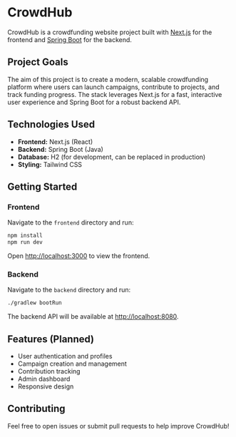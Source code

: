 # CrowdHub

CrowdHub is a crowdfunding website project built with [Next.js](https://nextjs.org/) for the frontend and [Spring Boot](https://spring.io/projects/spring-boot) for the backend.

## Project Goals

The aim of this project is to create a modern, scalable crowdfunding platform where users can launch campaigns, contribute to projects, and track funding progress. The stack leverages Next.js for a fast, interactive user experience and Spring Boot for a robust backend API.

## Technologies Used

- **Frontend:** Next.js (React)
- **Backend:** Spring Boot (Java)
- **Database:** H2 (for development, can be replaced in production)
- **Styling:** Tailwind CSS

## Getting Started

### Frontend

Navigate to the `frontend` directory and run:

```bash
npm install
npm run dev
```

Open [http://localhost:3000](http://localhost:3000) to view the frontend.

### Backend

Navigate to the `backend` directory and run:

```bash
./gradlew bootRun
```

The backend API will be available at [http://localhost:8080](http://localhost:8080).

## Features (Planned)

- User authentication and profiles
- Campaign creation and management
- Contribution tracking
- Admin dashboard
- Responsive design

## Contributing

Feel free to open issues or submit pull requests to help improve CrowdHub!
